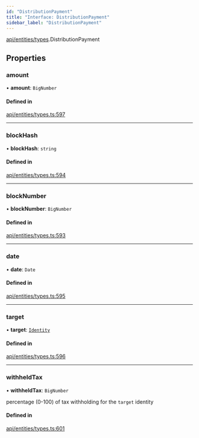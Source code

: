 ```yaml
---
id: "DistributionPayment"
title: "Interface: DistributionPayment"
sidebar_label: "DistributionPayment"
---
```


[api/entities/types](../../../../../modules/API/Entities/Types/Types.md).DistributionPayment

## Properties

### amount

• **amount**: `BigNumber`

#### Defined in

[api/entities/types.ts:597](https://github.com/PolymeshAssociation/polymesh-sdk/blob/8a9158669/src/api/entities/types.ts#L597)

___

### blockHash

• **blockHash**: `string`

#### Defined in

[api/entities/types.ts:594](https://github.com/PolymeshAssociation/polymesh-sdk/blob/8a9158669/src/api/entities/types.ts#L594)

___

### blockNumber

• **blockNumber**: `BigNumber`

#### Defined in

[api/entities/types.ts:593](https://github.com/PolymeshAssociation/polymesh-sdk/blob/8a9158669/src/api/entities/types.ts#L593)

___

### date

• **date**: `Date`

#### Defined in

[api/entities/types.ts:595](https://github.com/PolymeshAssociation/polymesh-sdk/blob/8a9158669/src/api/entities/types.ts#L595)

___

### target

• **target**: [`Identity`](../../../../../classes/API/Entities/Identity/Identity.md)

#### Defined in

[api/entities/types.ts:596](https://github.com/PolymeshAssociation/polymesh-sdk/blob/8a9158669/src/api/entities/types.ts#L596)

___

### withheldTax

• **withheldTax**: `BigNumber`

percentage (0-100) of tax withholding for the `target` identity

#### Defined in

[api/entities/types.ts:601](https://github.com/PolymeshAssociation/polymesh-sdk/blob/8a9158669/src/api/entities/types.ts#L601)
